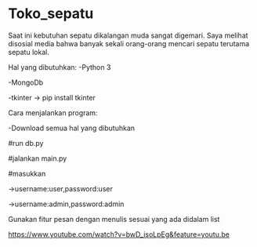 # Toko_sepatu

Saat ini kebutuhan sepatu dikalangan muda sangat digemari. 
Saya melihat disosial media bahwa banyak sekali orang-orang mencari sepatu terutama sepatu lokal.

Hal yang dibutuhkan:
-Python 3

-MongoDb

-tkinter -> pip install tkinter

Cara menjalankan program:

-Download semua hal yang dibutuhkan

#run db.py

#jalankan main.py

#masukkan

->username:user,password:user

->username:admin,password:admin

Gunakan fitur pesan dengan menulis sesuai yang ada didalam list

https://www.youtube.com/watch?v=bwD_isoLpEg&feature=youtu.be
